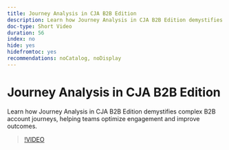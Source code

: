 ```yaml
---
title: Journey Analysis in CJA B2B Edition
description: Learn how Journey Analysis in CJA B2B Edition demystifies complex B2B account journeys, helping teams optimize engagement and improve outcomes.
doc-type: Short Video
duration: 56
index: no
hide: yes
hidefromtoc: yes
recommendations: noCatalog, noDisplay
---
```


# Journey Analysis in CJA B2B Edition

Learn how Journey Analysis in CJA B2B Edition demystifies complex B2B account journeys, helping teams optimize engagement and improve outcomes.

<!-- 62_S108_3442455_55_journey-analysis-in-cja-b2b-edition -->
>[!VIDEO](https://video.tv.adobe.com/v/xxx/?learn=on&enablevpops=true)
